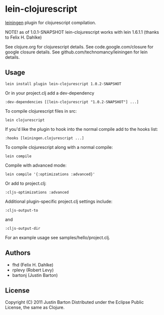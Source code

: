 # lein-clojurescript

[leiningen](https://github.com/technomancy/leiningen) plugin for clojurescript compilation.

NOTE! as of 1.0.1-SNAPSHOT lein-clojurescript works with lein 1.6.1.1
      (thanks to Felix H. Dahlke)

See clojure.org for clojurescript details.
See code.google.com/closure for google closure details.
See github.com/technomancy/leiningen for lein details.

## Usage

```
lein install plugin lein-clojurescript 1.0.2-SNAPSHOT
```

Or in your project.clj add a dev-dependency
```
:dev-dependencies [[lein-clojurescript "1.0.2-SNAPSHOT"] ...]
```

To compile clojurescript files in src:
```
lein clojurescript
```

If you'd like the plugin to hook into the normal compile add to the hooks list:
```
:hooks [leiningen.clojurescript ...]
``` 

To compile clojurescript along with a normal compile:
```
lein compile
```

Compile with advanced mode: 
```
lein compile '{:optimizations :advanced}'
```

Or add to project.clj:

```
:cljs-optimizations :advanced
```

Additional plugin-specific project.clj settings include:

```
:cljs-output-to
```

and

```
:cljs-output-dir
```

For an example usage see samples/hello/project.clj.



## Authors
   * fhd (Felix H. Dahlke)
   * rplevy (Robert Levy)
   * bartonj (Justin Barton)

## License
Copyright (C) 2011 Justin Barton
Distributed under the Eclipse Public License, the same as Clojure.
